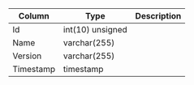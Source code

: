 Column | Type | Description
--- | --- | ---
Id | int(10) unsigned | 
Name | varchar(255) | 
Version | varchar(255) | 
Timestamp | timestamp | 
